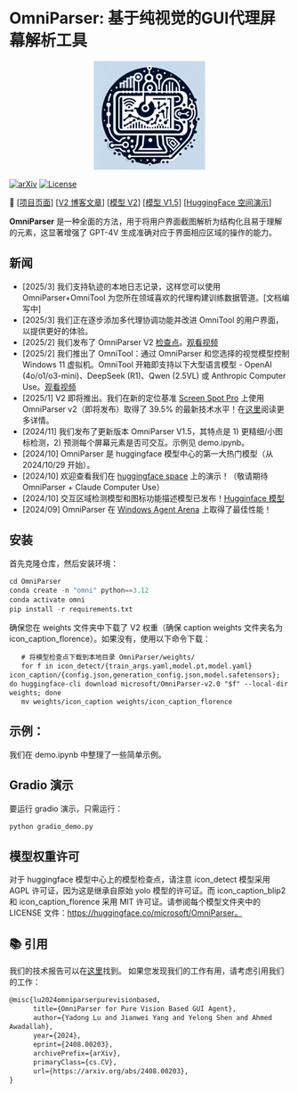 # OmniParser: 基于纯视觉的GUI代理屏幕解析工具

<p align="center">
  <img src="imgs/logo.png" alt="Logo">
</p>
<!-- <a href="https://trendshift.io/repositories/12975" target="_blank"><img src="https://trendshift.io/api/badge/repositories/12975" alt="microsoft%2FOmniParser | Trendshift" style="width: 250px; height: 55px;" width="250" height="55"/></a> -->

[![arXiv](https://img.shields.io/badge/Paper-green)](https://arxiv.org/abs/2408.00203)
[![License](https://img.shields.io/badge/License-MIT-yellow.svg)](https://opensource.org/licenses/MIT)

📢 [[项目页面](https://microsoft.github.io/OmniParser/)] [[V2 博客文章](https://www.microsoft.com/en-us/research/articles/omniparser-v2-turning-any-llm-into-a-computer-use-agent/)] [[模型 V2](https://huggingface.co/microsoft/OmniParser-v2.0)] [[模型 V1.5](https://huggingface.co/microsoft/OmniParser)] [[HuggingFace 空间演示](https://huggingface.co/spaces/microsoft/OmniParser-v2)]

**OmniParser** 是一种全面的方法，用于将用户界面截图解析为结构化且易于理解的元素，这显著增强了 GPT-4V 生成准确对应于界面相应区域的操作的能力。

## 新闻
- [2025/3] 我们支持轨迹的本地日志记录，这样您可以使用 OmniParser+OmniTool 为您所在领域喜欢的代理构建训练数据管道。[文档编写中]
- [2025/3] 我们正在逐步添加多代理协调功能并改进 OmniTool 的用户界面，以提供更好的体验。
- [2025/2] 我们发布了 OmniParser V2 [检查点](https://huggingface.co/microsoft/OmniParser-v2.0)。[观看视频](https://1drv.ms/v/c/650b027c18d5a573/EWXbVESKWo9Buu6OYCwg06wBeoM97C6EOTG6RjvWLEN1Qg?e=alnHGC)
- [2025/2] 我们推出了 OmniTool：通过 OmniParser 和您选择的视觉模型控制 Windows 11 虚拟机。OmniTool 开箱即支持以下大型语言模型 - OpenAI (4o/o1/o3-mini)、DeepSeek (R1)、Qwen (2.5VL) 或 Anthropic Computer Use。[观看视频](https://1drv.ms/v/c/650b027c18d5a573/EehZ7RzY69ZHn-MeQHrnnR4BCj3by-cLLpUVlxMjF4O65Q?e=8LxMgX)
- [2025/1] V2 即将推出。我们在新的定位基准 [Screen Spot Pro](https://github.com/likaixin2000/ScreenSpot-Pro-GUI-Grounding/tree/main) 上使用 OmniParser v2（即将发布）取得了 39.5% 的最新技术水平！在[这里](https://github.com/microsoft/OmniParser/tree/master/docs/Evaluation.md)阅读更多详情。
- [2024/11] 我们发布了更新版本 OmniParser V1.5，其特点是 1) 更精细/小图标检测，2) 预测每个屏幕元素是否可交互。示例见 demo.ipynb。
- [2024/10] OmniParser 是 huggingface 模型中心的第一大热门模型（从 2024/10/29 开始）。
- [2024/10] 欢迎查看我们在 [huggingface space](https://huggingface.co/spaces/microsoft/OmniParser) 上的演示！（敬请期待 OmniParser + Claude Computer Use）
- [2024/10] 交互区域检测模型和图标功能描述模型已发布！[Hugginface 模型](https://huggingface.co/microsoft/OmniParser)
- [2024/09] OmniParser 在 [Windows Agent Arena](https://microsoft.github.io/WindowsAgentArena/) 上取得了最佳性能！

## 安装
首先克隆仓库，然后安装环境：
```python
cd OmniParser
conda create -n "omni" python==3.12
conda activate omni
pip install -r requirements.txt
```

确保您在 weights 文件夹中下载了 V2 权重（确保 caption weights 文件夹名为 icon_caption_florence）。如果没有，使用以下命令下载：
```
   # 将模型检查点下载到本地目录 OmniParser/weights/
   for f in icon_detect/{train_args.yaml,model.pt,model.yaml} icon_caption/{config.json,generation_config.json,model.safetensors}; do huggingface-cli download microsoft/OmniParser-v2.0 "$f" --local-dir weights; done
   mv weights/icon_caption weights/icon_caption_florence
```

<!-- ## [deprecated]
Then download the model ckpts files in: https://huggingface.co/microsoft/OmniParser, and put them under weights/, default folder structure is: weights/icon_detect, weights/icon_caption_florence, weights/icon_caption_blip2. 

For v1: 
convert the safetensor to .pt file. 
```python
python weights/convert_safetensor_to_pt.py

For v1.5: 
download 'model_v1_5.pt' from https://huggingface.co/microsoft/OmniParser/tree/main/icon_detect_v1_5, make a new dir: weights/icon_detect_v1_5, and put it inside the folder. No weight conversion is needed. 
``` -->

## 示例：
我们在 demo.ipynb 中整理了一些简单示例。

## Gradio 演示
要运行 gradio 演示，只需运行：
```python
python gradio_demo.py
```

## 模型权重许可
对于 huggingface 模型中心上的模型检查点，请注意 icon_detect 模型采用 AGPL 许可证，因为这是继承自原始 yolo 模型的许可证。而 icon_caption_blip2 和 icon_caption_florence 采用 MIT 许可证。请参阅每个模型文件夹中的 LICENSE 文件：https://huggingface.co/microsoft/OmniParser。

## 📚 引用
我们的技术报告可以在[这里](https://arxiv.org/abs/2408.00203)找到。
如果您发现我们的工作有用，请考虑引用我们的工作：
```
@misc{lu2024omniparserpurevisionbased,
      title={OmniParser for Pure Vision Based GUI Agent}, 
      author={Yadong Lu and Jianwei Yang and Yelong Shen and Ahmed Awadallah},
      year={2024},
      eprint={2408.00203},
      archivePrefix={arXiv},
      primaryClass={cs.CV},
      url={https://arxiv.org/abs/2408.00203}, 
}
```
